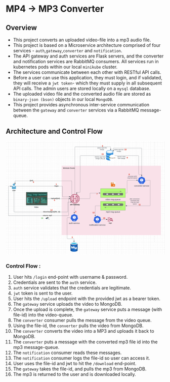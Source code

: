 # MP4 -> MP3 Converter

## Overview

- This project converts an uploaded video-file into a mp3 audio file.  
- This project is based on a Microservice architecture comprised of four services - `auth`,`gateway`,`converter` and `notification`.
- The API gateway and auth services are Flask servers, and the converter and notification services are RabbitMQ consumers. All services run in kubernetes pods within our local `minikube` cluster.
- The services communicate between each other with RESTful API calls.
- Before a user can use this application, they must login, and if validated, they will receive a `jwt token`- which they must supply in all subsequent API calls. The admin users are stored locally on a `mysql` database.
- The uploaded video file and the converted audio file are stored as `binary-json (bson)` objects in our local `MongoDB`.
- This project provides asynchronous inter-service communication between the `gateway` and `converter` services via a RabbitMQ message-queue. 

## Architecture and Control Flow

![Alt text](architecture.png)

### Control Flow :

1. User hits `/login` end-point with username & password.
2. Credentials are sent to the `auth` service.
3. `auth` service validates that the credentials are legitimate.
4. `jwt` token is sent to the user.
5. User hits the `/upload` endpoint with the provided jwt as a bearer token.
6. The `gateway` service uploads the video to MongoDB.
7. Once the upload is complete, the `gateway` service puts a message (with file-id) into the video-queue.
8. The `converter` consumer pulls the message from the video queue.
9. Using the file-id, the `converter` pulls the video from MongoDB.
10. The `converter` converts the video into a MP3 and uploads it back to MongoDB.
11. The `converter` puts a message with the converted mp3 file id into the mp3 message-queue.
12. The `notification` consumer reads these messages.
13. The `notification` consumer logs the file-id so user can access it.
14. User uses the file-id and jwt to hit the `/download` end-point.
15. The `gateway` takes the file-id, and pulls the mp3 from MongoDB.
16. The mp3 is returned to the user and is downloaded locally.
